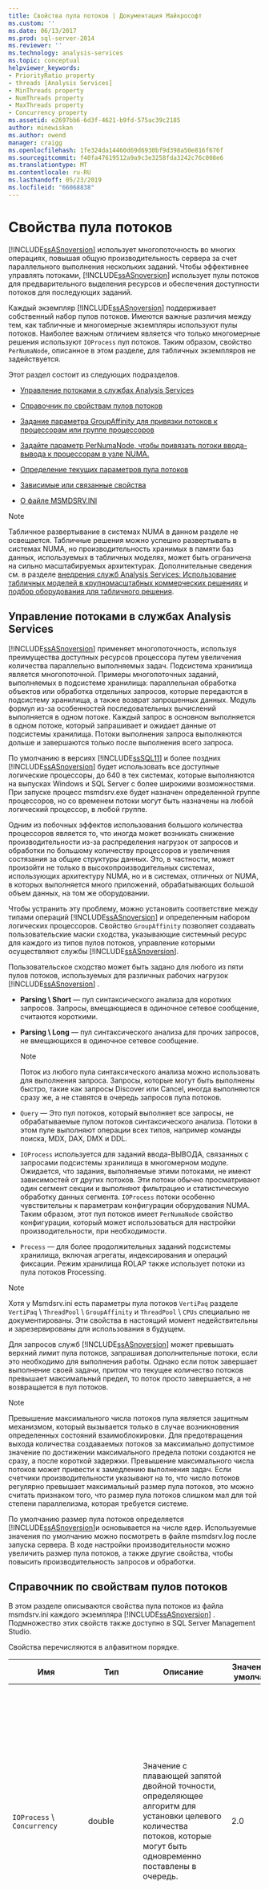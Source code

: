 ```yaml
---
title: Свойства пула потоков | Документация Майкрософт
ms.custom: ''
ms.date: 06/13/2017
ms.prod: sql-server-2014
ms.reviewer: ''
ms.technology: analysis-services
ms.topic: conceptual
helpviewer_keywords:
- PriorityRatio property
- threads [Analysis Services]
- MinThreads property
- NumThreads property
- MaxThreads property
- Concurrency property
ms.assetid: e2697bb6-6d3f-4621-b9fd-575ac39c2185
author: minewiskan
ms.author: owend
manager: craigg
ms.openlocfilehash: 1fe324da14460d69d6930bf9d398a50e816f676f
ms.sourcegitcommit: f40fa47619512a9a9c3e3258fda3242c76c008e6
ms.translationtype: MT
ms.contentlocale: ru-RU
ms.lasthandoff: 05/23/2019
ms.locfileid: "66068838"
---
```

# <a name="thread-pool-properties"></a>Свойства пула потоков
  [!INCLUDE[ssASnoversion](../../includes/ssasnoversion-md.md)] использует многопоточность во многих операциях, повышая общую производительность сервера за счет параллельного выполнения нескольких заданий. Чтобы эффективнее управлять потоками, [!INCLUDE[ssASnoversion](../../includes/ssasnoversion-md.md)] использует пулы потоков для предварительного выделения ресурсов и обеспечения доступности потоков для последующих заданий.  
  
 Каждый экземпляр [!INCLUDE[ssASnoversion](../../includes/ssasnoversion-md.md)] поддерживает собственный набор пулов потоков. Имеются важные различия между тем, как табличные и многомерные экземпляры используют пулы потоков. Наиболее важным отличием является что только многомерные решения используют `IOProcess` пул потоков. Таким образом, свойство `PerNumaNode`, описанное в этом разделе, для табличных экземпляров не задействуется.  
  
 Этот раздел состоит из следующих подразделов.  
  
-   [Управление потоками в службах Analysis Services](#bkmk_threadarch)  
  
-   [Справочник по свойствам пулов потоков](#bkmk_propref)  
  
-   [Задание параметра GroupAffinity для привязки потоков к процессорам или группе процессоров](#bkmk_groupaffinity)  
  
-   [Задайте параметр PerNumaNode, чтобы привязать потоки ввода-вывода к процессорам в узле NUMA.](#bkmk_pernumanode)  
  
-   [Определение текущих параметров пула потоков](#bkmk_currentsettings)  
  
-   [Зависимые или связанные свойства](#bkmk_related)  
  
-   [О файле MSMDSRV.INI](#bkmk_msmdrsrvini)  
  
> [!NOTE]  
>  Табличное развертывание в системах NUMA в данном разделе не освещается. Табличные решения можно успешно развертывать в системах NUMA, но производительность хранимых в памяти баз данных, используемых в табличных моделях, может быть ограничена на сильно масштабируемых архитектурах. Дополнительные сведения см. в разделе [внедрения служб Analysis Services: Использование табличных моделей в крупномасштабных коммерческих решениях](https://msdn.microsoft.com/library/dn751533.aspx) и [подбор оборудования для табличного решения](https://go.microsoft.com/fwlink/?LinkId=330359).  
  
##  <a name="bkmk_threadarch"></a> Управление потоками в службах Analysis Services  
 [!INCLUDE[ssASnoversion](../../includes/ssasnoversion-md.md)] применяет многопоточность, используя преимущества доступных ресурсов процессора путем увеличения количества параллельно выполняемых задач. Подсистема хранилища является многопоточной. Примеры многопоточных заданий, выполняемых в подсистеме хранилища: параллельная обработка объектов или обработка отдельных запросов, которые передаются в подсистему хранилища, а также возврат запрошенных данных. Модуль формул из-за особенностей последовательных вычислений выполняется в одном потоке. Каждый запрос в основном выполняется в одном потоке, который запрашивает и ожидает данные от подсистемы хранилища. Потоки выполнения запроса выполняются дольше и завершаются только после выполнения всего запроса.  
  
 По умолчанию в версиях [!INCLUDE[ssSQL11](../../includes/sssql11-md.md)] и более поздних [!INCLUDE[ssASnoversion](../../includes/ssasnoversion-md.md)] будет использовать все доступные логические процессоры, до 640 в тех системах, которые выполняются на выпусках Windows и SQL Server с более широкими возможностями. При запуске процесс msmdsrv.exe будет назначен определенной группе процессоров, но со временем потоки могут быть назначены на любой логический процессор, в любой группе.  
  
 Одним из побочных эффектов использования большого количества процессоров является то, что иногда может возникать снижение производительности из-за распределения нагрузок от запросов и обработки по большому количеству процессоров и увеличения состязания за общие структуры данных. Это, в частности, может произойти не только в высокопроизводительных системах, использующих архитектуру NUMA, но и в системах, отличных от NUMA, в которых выполняется много приложений, обрабатывающих большой объем данных, на том же оборудовании.  
  
 Чтобы устранить эту проблему, можно установить соответствие между типами операций [!INCLUDE[ssASnoversion](../../includes/ssasnoversion-md.md)] и определенным набором логических процессоров. Свойство `GroupAffinity` позволяет создавать пользовательские маски сходства, указывающие системный ресурс для каждого из типов пулов потоков, управление которыми осуществляют службы [!INCLUDE[ssASnoversion](../../includes/ssasnoversion-md.md)].  
  
 Пользовательское сходство может быть задано для любого из пяти пулов потоков, используемых для различных рабочих нагрузок [!INCLUDE[ssASnoversion](../../includes/ssasnoversion-md.md)] .  
  
-   **Parsing \ Short**  — пул синтаксического анализа для коротких запросов. Запросы, вмещающиеся в одиночное сетевое сообщение, считаются короткими.  
  
-   **Parsing \ Long**  — пул синтаксического анализа для прочих запросов, не вмещающихся в одиночное сетевое сообщение.  
  
    > [!NOTE]  
    >  Поток из любого пула синтаксического анализа можно использовать для выполнения запроса. Запросы, которые могут быть выполнены быстро, такие как запросы Discover или Cancel, иногда выполняются сразу же, а не ставятся в очередь запросов пула потоков.  
  
-   `Query` — Это пул потоков, который выполняет все запросы, не обрабатываемые пулом потоков синтаксического анализа. Потоки в этом пуле выполняют операции всех типов, например команды поиска, MDX, DAX, DMX и DDL.  
  
-   `IOProcess` используется для заданий ввода-ВЫВОДА, связанных с запросами подсистемы хранилища в многомерном модуле. Ожидается, что задания, выполняемые этими потоками, не имеют зависимостей от других потоков. Эти потоки обычно просматривают один сегмент секции и выполняют фильтрацию и статистическую обработку данных сегмента. `IOProcess` потоки особенно чувствительны к параметрам конфигурации оборудования NUMA. Таким образом, этот пул потоков имеет `PerNumaNode` свойство конфигурации, который может использоваться для настройки производительности, при необходимости.  
  
-   `Process` — для более продолжительных заданий подсистемы хранилища, включая агрегаты, индексирования и операций фиксации. Режим хранилища ROLAP также использует потоки из пула потоков Processing.  
  
> [!NOTE]  
>  Хотя у Msmdsrv.ini есть параметры пула потоков `VertiPaq` разделе `VertiPaq` \\ `ThreadPool` \\ `GroupAffinity` и `ThreadPool` \\ `CPUs` специально не документированы. Эти свойства в настоящий момент недействительны и зарезервированы для использования в будущем.  
  
 Для запросов служб [!INCLUDE[ssASnoversion](../../includes/ssasnoversion-md.md)] может превышать верхний лимит пула потоков, запрашивая дополнительные потоки, если это необходимо для выполнения работы. Однако если поток завершает выполнение своей задачи, притом что текущее количество потоков превышает максимальный предел, то поток просто завершается, а не возвращается в пул потоков.  
  
> [!NOTE]  
>  Превышение максимального числа потоков пула является защитным механизмом, который вызывается только в случае возникновения определенных состояний взаимоблокировки. Для предотвращения выхода количества создаваемых потоков за максимально допустимое значение по достижении максимального предела потоки создаются не сразу, а после короткой задержки. Превышение максимального числа потоков может привести к замедлению выполнения задач. Если счетчики производительности указывают на то, что число потоков регулярно превышает максимальный размер пула потоков, это можно считать признаком того, что размер пула потоков слишком мал для той степени параллелизма, которая требуется системе.  
  
 По умолчанию размер пула потоков определяется [!INCLUDE[ssASnoversion](../../includes/ssasnoversion-md.md)]и основывается на числе ядер. Используемые значения по умолчанию можно посмотреть в файле msmdsrv.log после запуска сервера. В ходе настройки производительности можно увеличить размер пула потоков, а также другие свойства, чтобы повысить производительность запросов и обработки.  
  
##  <a name="bkmk_propref"></a> Справочник по свойствам пулов потоков  
 В этом разделе описываются свойства пула потоков из файла msmdsrv.ini каждого экземпляра [!INCLUDE[ssASnoversion](../../includes/ssasnoversion-md.md)] . Подмножество этих свойств также доступно в SQL Server Management Studio.  
  
 Свойства перечисляются в алфавитном порядке.  
  
|Имя|Тип|Описание|Значение по умолчанию|Руководство|  
|----------|----------|-----------------|-------------|--------------|  
|`IOProcess` \ `Concurrency`|double|Значение с плавающей запятой двойной точности, определяющее алгоритм для установки целевого количества потоков, которые могут быть одновременно поставлены в очередь.|2.0|Дополнительное свойство, которое следует изменять только под руководством службы поддержки [!INCLUDE[msCoName](../../includes/msconame-md.md)] .<br /><br /> Параллелизм используется для инициализации пулов потоков, которые в Windows реализуются с помощью портов завершения операций ввода-вывода. Дополнительные сведения см. в разделе [Порты завершения ввода-вывода](https://msdn.microsoft.com/library/windows/desktop/aa365198\(v=vs.85\).aspx) .<br /><br /> Применяется только к многомерным моделям.|  
|`IOProcess` \ `GroupAffinity`|строка|Массив шестнадцатеричных значений, который соответствует группам процессоров в системе, используемой для задания сходства потоков в пуле потоков IOProcess логическим процессорам в каждой группе процессоров.|none|С помощью этого свойства можно создавать пользовательские сходства. По умолчанию это свойство пусто.<br /><br /> См. подробности в разделе [Задание параметра GroupAffinity для привязки потоков к процессорам или группе процессоров](#bkmk_groupaffinity) .<br /><br /> Применяется только в многомерных моделях.|  
|`IOProcess` \ `MaxThreads`|ssNoversion|32-разрядное целое число со знаком, определяющее максимальное количество потоков для включения в пул потоков.|0|0 указывает, что сервер сам определяет значения по умолчанию. По умолчанию сервер устанавливает это значение как 64 или как умноженное на 10 число логических процессоров в зависимости от того, какое из чисел выше. Например, в системе с 4 ядрами с технологией Hyper-Threading максимум пула потоков будет равен 80.<br /><br /> Если значение задано как отрицательное, сервер умножит это число на количество логических процессоров. Например, если значение равно -10, на сервере с 32 логическими процессорами максимум будет составлять 320 потоков.<br /><br /> Максимальное значение зависит от числа процессоров, доступных для пользовательских масок сходства, определенных вами ранее. Например, если уже была задана схожесть пула потоков на использование 8 из 32 процессоров, при задании свойству MaxThreads значения -10 верхняя граница пула потоков будет равна 10*8, то есть 80 потокам.<br /><br /> Фактические значения для этого свойства пула потоков заносятся в файл журнала msmdsrv после запуска службы.<br /><br /> Дополнительные сведения о настройке параметров пула потоков можно найти в [руководстве по операциям служб Analysis Services](https://msdn.microsoft.com/library/hh226085.aspx).<br /><br /> Применяется только к многомерным моделям.|  
|`IOProcess` \ `MinThreads`|ssNoversion|32-разрядное целое число со знаком, определяющее минимальное количество потоков, предварительно выделяемых для пула потоков.|0|0 указывает, что сервер сам определяет значения по умолчанию. Минимальное значение по умолчанию равно 1.<br /><br /> Если значение задано как отрицательное, сервер умножит это число на количество логических процессоров.<br /><br /> Фактические значения для этого свойства пула потоков заносятся в файл журнала msmdsrv после запуска службы.<br /><br /> Дополнительные сведения о настройке параметров пула потоков можно найти в [руководстве по операциям служб Analysis Services](https://msdn.microsoft.com/library/hh226085.aspx).<br /><br /> Применяется только к многомерным моделям.|  
|`IOProcess` \ `PerNumaNode`|ssNoversion|32-разрядное целое число со знаком, определяющее количество пулов потоков, создаваемых для процесса msmdsrv.|-1|Допустимые значения: -1, 0, 1, 2.<br /><br /> -1 = сервер выбирает другую стратегию пула потоков ввода-вывода на основе числа узлов NUMA. В системах, где число узлов NUMA меньше 4, поведение сервера такое же, как и для значения 0 (для системы создается один пул потоков IOProcess). В системах, где количество узлов составляет четыре или больше, поведение такое же, как и для значения 1 (для каждого узла создаются пулы потоков IOProcess).<br /><br /> 0 = отключает пулы потоков для каждого узла NUMA, так что присутствует только один пул потоков IOProcess, используемый msmdsrv.exe.<br /><br /> 1 = включает один пул потоков IOProcess на каждый узел NUMA.<br /><br /> 2 = один пул потоков IOProcess на каждый логический процессор. Потоки в каждом пуле привязываются к узлу NUMA логического процессора, при этом идеальный процессор указывает на логический процессор.<br /><br /> См. подробности в разделе [Задайте параметр PerNumaNode, чтобы привязать потоки ввода-вывода к процессорам в узле NUMA.](#bkmk_pernumanode) .<br /><br /> Применяется только к многомерным моделям.|  
|`IOProcess` \ `PriorityRatio`|ssNoversion|32-разрядное целое число со знаком, которое используется в том случае, если требуется, чтобы иногда выполнялись потоки с более низким приоритетом, даже если очередь с более высоким приоритетом не пуста.|2|Дополнительное свойство, которое следует изменять только под руководством службы поддержки [!INCLUDE[msCoName](../../includes/msconame-md.md)] .<br /><br /> Применяется только к многомерным моделям.|  
|`IOProcess` \ `StackSizeKB`|ssNoversion|32-разрядное целое число со знаком, которое можно использовать для настройки выделения памяти во время выполнения потоков.|0|Дополнительное свойство, которое следует изменять только под руководством службы поддержки [!INCLUDE[msCoName](../../includes/msconame-md.md)] .<br /><br /> Применяется только к многомерным моделям.|  
|**Синтаксический анализ**  \ `Long` \ `Concurrency`|double|Значение с плавающей запятой двойной точности, определяющее алгоритм для установки целевого количества потоков, которые могут быть одновременно поставлены в очередь.|2.0|Дополнительное свойство, которое следует изменять только под руководством службы поддержки [!INCLUDE[msCoName](../../includes/msconame-md.md)] .<br /><br /> Параллелизм используется для инициализации пулов потоков, которые в Windows реализуются с помощью портов завершения операций ввода-вывода. Дополнительные сведения см. в разделе [Порты завершения ввода-вывода](https://msdn.microsoft.com/library/windows/desktop/aa365198\(v=vs.85\).aspx) .|  
|**Синтаксический анализ**  \ `Long` \ `GroupAffinity`|строка|Массив шестнадцатеричных значений, который соответствует группам процессоров в системе, используемой для задания сходства потоков анализа логическим процессорам в каждой группе процессоров.|none|С помощью этого свойства можно создавать пользовательские сходства. По умолчанию это свойство пусто.<br /><br /> См. подробности в разделе [Задание параметра GroupAffinity для привязки потоков к процессорам или группе процессоров](#bkmk_groupaffinity) .|  
|**Синтаксический анализ**  \ `Long` \ `NumThreads`|ssNoversion|Свойство с 32-разрядным целочисленным значением со знаком, определяющее количество потоков, которое можно создать для длинных команд.|0|0 указывает, что сервер сам определяет значения по умолчанию. По умолчанию параметру `NumThreads` задается абсолютное значение 4 или умноженное на 2 число логических процессоров в зависимости от того, какое значение выше.<br /><br /> Если значение задано как отрицательное, сервер умножит это число на количество логических процессоров. Например, если значение равно -10, на сервере с 32 логическими процессорами максимум будет составлять 320 потоков.<br /><br /> Максимальное значение зависит от числа процессоров, доступных для пользовательских масок сходства, определенных вами ранее. Например, если уже была задана схожесть пула потоков на использование 8 из 32 процессоров, при задании свойству NumThreads значения -10 верхняя граница пула потоков будет равна 10*8, то есть 80 потокам.<br /><br /> Фактические значения для этого свойства пула потоков заносятся в файл журнала msmdsrv после запуска службы.|  
|**Синтаксический анализ**  \ `Long` \ `PriorityRatio`|ssNoversion|32-разрядное целое число со знаком, которое используется в том случае, если требуется, чтобы иногда выполнялись потоки с более низким приоритетом, даже если очередь с более высоким приоритетом не пуста.|0|Дополнительное свойство, которое следует изменять только под руководством службы поддержки [!INCLUDE[msCoName](../../includes/msconame-md.md)] .|  
|**Синтаксический анализ**  \ `Long` \ `StackSizeKB`|ssNoversion|32-разрядное целое число со знаком, которое можно использовать для настройки выделения памяти во время выполнения потоков.|0|Дополнительное свойство, которое следует изменять только под руководством службы поддержки [!INCLUDE[msCoName](../../includes/msconame-md.md)] .|  
|**Синтаксический анализ**  \ `Short` \ `Concurrency`|double|Значение с плавающей запятой двойной точности, определяющее алгоритм для установки целевого количества потоков, которые могут быть одновременно поставлены в очередь.|2.0|Дополнительное свойство, которое следует изменять только под руководством службы поддержки [!INCLUDE[msCoName](../../includes/msconame-md.md)] .<br /><br /> Параллелизм используется для инициализации пулов потоков, которые в Windows реализуются с помощью портов завершения операций ввода-вывода. Дополнительные сведения см. в разделе [Порты завершения ввода-вывода](https://msdn.microsoft.com/library/windows/desktop/aa365198\(v=vs.85\).aspx) .|  
|**Синтаксический анализ**  \ `Short` \ `GroupAffinity`|строка|Массив шестнадцатеричных значений, который соответствует группам процессоров в системе, используемой для задания сходства потоков анализа логическим процессорам в каждой группе процессоров.|none|С помощью этого свойства можно создавать пользовательские сходства. По умолчанию это свойство пусто.<br /><br /> См. подробности в разделе [Задание параметра GroupAffinity для привязки потоков к процессорам или группе процессоров](#bkmk_groupaffinity) .|  
|**Синтаксический анализ**  \ `Short` \ `NumThreads`|ssNoversion|Свойство с 32-разрядным целочисленным значением со знаком, определяющее количество потоков, которое можно создать для коротких команд.|0|0 указывает, что сервер сам определяет значения по умолчанию. По умолчанию параметру `NumThreads` задается абсолютное значение 4 или умноженное на 2 число логических процессоров в зависимости от того, какое значение выше.<br /><br /> Если значение задано как отрицательное, сервер умножит это число на количество логических процессоров. Например, если значение равно -10, на сервере с 32 логическими процессорами максимум будет составлять 320 потоков.<br /><br /> Максимальное значение зависит от числа процессоров, доступных для пользовательских масок сходства, определенных вами ранее. Например, если уже была задана схожесть пула потоков на использование 8 из 32 процессоров, при задании свойству NumThreads значения -10 верхняя граница пула потоков будет равна 10*8, то есть 80 потокам.<br /><br /> Фактические значения для этого свойства пула потоков заносятся в файл журнала msmdsrv после запуска службы.|  
|**Синтаксический анализ**  \ `Short` \ `PriorityRatio`|ssNoversion|32-разрядное целое число со знаком, которое используется в том случае, если требуется, чтобы иногда выполнялись потоки с более низким приоритетом, даже если очередь с более высоким приоритетом не пуста.|0|Дополнительное свойство, которое следует изменять только под руководством службы поддержки [!INCLUDE[msCoName](../../includes/msconame-md.md)] .|  
|**Синтаксический анализ**  \ `Short` \ `StackSizeKB`|ssNoversion|32-разрядное целое число со знаком, которое можно использовать для настройки выделения памяти во время выполнения потоков.|64 * число логических процессоров|Дополнительное свойство, которое следует изменять только под руководством службы поддержки [!INCLUDE[msCoName](../../includes/msconame-md.md)] .|  
|`Process` \ `Concurrency`|double|Значение с плавающей запятой двойной точности, определяющее алгоритм для установки целевого количества потоков, которые могут быть одновременно поставлены в очередь.|2.0|Дополнительное свойство, которое следует изменять только под руководством службы поддержки [!INCLUDE[msCoName](../../includes/msconame-md.md)] .<br /><br /> Параллелизм используется для инициализации пулов потоков, которые в Windows реализуются с помощью портов завершения операций ввода-вывода. Дополнительные сведения см. в разделе [Порты завершения ввода-вывода](https://msdn.microsoft.com/library/windows/desktop/aa365198\(v=vs.85\).aspx) .|  
|`Process` \ `GroupAffinity`|строка|Массив шестнадцатеричных значений, который соответствует группам процессоров в системе, используемой для задания сходства потоков обработки логическим процессорам в каждой группе процессоров.|none|С помощью этого свойства можно создавать пользовательские сходства. По умолчанию это свойство пусто.<br /><br /> См. подробности в разделе [Задание параметра GroupAffinity для привязки потоков к процессорам или группе процессоров](#bkmk_groupaffinity) .|  
|`Process` \ `MaxThreads`|ssNoversion|32-разрядное целое число со знаком, определяющее максимальное количество потоков для включения в пул потоков.|0|0 указывает, что сервер сам определяет значения по умолчанию. По умолчанию сервер задает этому свойству абсолютное значение 64 или значение, равное числу логических процессоров, в зависимости от того, какое выше. Например, в системе с 64 ядрами и с включенной функцией технологии Hyper-Threading (что в результате дает 128 логических процессора), максимум для пула потоков будет равен 128.<br /><br /> Если значение задано как отрицательное, сервер умножит это число на количество логических процессоров. Например, если значение равно -10, на сервере с 32 логическими процессорами максимум будет составлять 320 потоков.<br /><br /> Максимальное значение зависит от числа процессоров, доступных для пользовательских масок сходства, определенных вами ранее. Например, если уже была задана схожесть пула потоков на использование 8 из 32 процессоров, при задании свойству MaxThreads значения -10 верхняя граница пула потоков будет равна 10*8, то есть 80 потокам.<br /><br /> Фактические значения для этого свойства пула потоков заносятся в файл журнала msmdsrv после запуска службы.<br /><br /> Дополнительные сведения о настройке параметров пула потоков можно найти в [руководстве по операциям служб Analysis Services](https://msdn.microsoft.com/library/hh226085.aspx).|  
|`Process` \ `MinThreads`|ssNoversion|32-разрядное целое число со знаком, определяющее минимальное количество потоков, предварительно выделяемых для пула потоков.|0|0 указывает, что сервер сам определяет значения по умолчанию. Минимальное значение по умолчанию равно 1.<br /><br /> Если значение задано как отрицательное, сервер умножит это число на количество логических процессоров.<br /><br /> Фактические значения для этого свойства пула потоков заносятся в файл журнала msmdsrv после запуска службы.<br /><br /> Дополнительные сведения о настройке параметров пула потоков можно найти в [руководстве по операциям служб Analysis Services](https://msdn.microsoft.com/library/hh226085.aspx).|  
|`Process` \ `PriorityRatio`|ssNoversion|32-разрядное целое число со знаком, которое используется в том случае, если требуется, чтобы иногда выполнялись потоки с более низким приоритетом, даже если очередь с более высоким приоритетом не пуста.|2|Дополнительное свойство, которое следует изменять только под руководством службы поддержки [!INCLUDE[msCoName](../../includes/msconame-md.md)] .|  
|`Process` \ `StackSizeKB`|ssNoversion|32-разрядное целое число со знаком, которое можно использовать для настройки выделения памяти во время выполнения потоков.|0|Дополнительное свойство, которое следует изменять только под руководством службы поддержки [!INCLUDE[msCoName](../../includes/msconame-md.md)] .|  
|`Query`  \ `Concurrency`|double|Значение с плавающей запятой двойной точности, определяющее алгоритм для установки целевого количества потоков, которые могут быть одновременно поставлены в очередь.|2.0|Дополнительное свойство, которое следует изменять только под руководством службы поддержки [!INCLUDE[msCoName](../../includes/msconame-md.md)] .<br /><br /> Параллелизм используется для инициализации пулов потоков, которые в Windows реализуются с помощью портов завершения операций ввода-вывода. Дополнительные сведения см. в разделе [Порты завершения ввода-вывода](https://msdn.microsoft.com/library/windows/desktop/aa365198\(v=vs.85\).aspx) .|  
|`Query` \ `GroupAffinity`|строка|Массив шестнадцатеричных значений, который соответствует группам процессоров в системе, используемой для задания сходства потоков обработки логическим процессорам в каждой группе процессоров.|none|С помощью этого свойства можно создавать пользовательские сходства. По умолчанию это свойство пусто.<br /><br /> См. подробности в разделе [Задание параметра GroupAffinity для привязки потоков к процессорам или группе процессоров](#bkmk_groupaffinity) .|  
|`Query`  \ `MaxThreads`|ssNoversion|32-разрядное целое число со знаком, определяющее максимальное количество потоков для включения в пул потоков.|0|0 указывает, что сервер сам определяет значения по умолчанию. По умолчанию сервер задает этому свойству абсолютное значение 10 или значение, равное числу логических процессоров умноженное на 2, в зависимости от того, какое из них выше. Например, в системе с 4 ядрами с технологией Hyper-Threading максимальное число потоков равно 16.<br /><br /> Если значение задано как отрицательное, сервер умножит это число на количество логических процессоров. Например, если значение равно -10, на сервере с 32 логическими процессорами максимум будет составлять 320 потоков.<br /><br /> Максимальное значение зависит от числа процессоров, доступных для пользовательских масок сходства, определенных вами ранее. Например, если уже была задана схожесть пула потоков на использование 8 из 32 процессоров, при задании свойству MaxThreads значения -10 верхняя граница пула потоков будет равна 10*8, то есть 80 потокам.<br /><br /> Фактические значения для этого свойства пула потоков заносятся в файл журнала msmdsrv после запуска службы.<br /><br /> Дополнительные сведения о настройке параметров пула потоков можно найти в [руководстве по операциям служб Analysis Services](https://msdn.microsoft.com/library/hh226085.aspx).|  
|`Query` \ `MinThreads`|ssNoversion|32-разрядное целое число со знаком, определяющее минимальное количество потоков, предварительно выделяемых для пула потоков.|0|0 указывает, что сервер сам определяет значения по умолчанию. Минимальное значение по умолчанию равно 1.<br /><br /> Если значение задано как отрицательное, сервер умножит это число на количество логических процессоров.<br /><br /> Фактические значения для этого свойства пула потоков заносятся в файл журнала msmdsrv после запуска службы.<br /><br /> Дополнительные сведения о настройке параметров пула потоков можно найти в [руководстве по операциям служб Analysis Services](https://msdn.microsoft.com/library/hh226085.aspx).|  
|`Query` \ `PriorityRatio`|ssNoversion|32-разрядное целое число со знаком, которое используется в том случае, если требуется, чтобы иногда выполнялись потоки с более низким приоритетом, даже если очередь с более высоким приоритетом не пуста.|2|Дополнительное свойство, которое следует изменять только под руководством службы поддержки [!INCLUDE[msCoName](../../includes/msconame-md.md)] .|  
|`Query`  \ `StackSizeKB`|ssNoversion|32-разрядное целое число со знаком, которое можно использовать для настройки выделения памяти во время выполнения потоков.|0|Дополнительное свойство, которое следует изменять только под руководством службы поддержки [!INCLUDE[msCoName](../../includes/msconame-md.md)] .|  
  
##  <a name="bkmk_groupaffinity"></a> Задание параметра GroupAffinity для привязки потоков к процессорам или группе процессоров  
 Значение `GroupAffinity` предоставляется для дополнительной настройки. Свойство `GroupAffinity` можно использовать, чтобы установить соответствие между пулами потоков [!INCLUDE[ssASnoversion](../../includes/ssasnoversion-md.md)] и некоторыми процессорами. Однако для большинства установок [!INCLUDE[ssASnoversion](../../includes/ssasnoversion-md.md)] работает лучше, если можно использовать все доступные логические процессоры. Таким образом, по умолчанию соответствие группы не задано.  
  
 Если эксплуатационное тестирование показывает необходимость оптимизации использования ЦП, то, возможно, стоит рассмотреть подход более высокого уровня, например использование диспетчера ресурсов Windows Server для указания сходства между логическими процессорами и процессом сервера. Такой подход может оказаться проще в реализации и управлении, чем определение пользовательских соответствий для отдельных пулов потоков.  
  
 Если этого окажется недостаточно для решения задачи, то большей точности можно добиться, определив пользовательские соответствия для пулов потоков. Настройка параметров сходства чаще всего рекомендуется в больших многоядерных системах (как с NUMA, так и без этой технологии), испытывающих снижение производительности из-за распределения пулов потоков по слишком большому числу процессоров. Свойство `GroupAffinity` можно задать и в системах, где число логических процессоров меньше 64, но выигрыш от этого будет незначительным, или даже произойдет падение производительности.  
  
> [!NOTE]  
>  `GroupAffinity` ограничивается выпусками, которые лимитируют количество ядер, используемых [!INCLUDE[ssASnoversion](../../includes/ssasnoversion-md.md)]. При запуске [!INCLUDE[ssASnoversion](../../includes/ssasnoversion-md.md)] использует сведения о выпуске и свойства `GroupAffinity` в целях вычисления масок сходства для каждого из 5 пулов потоков, управляемых службами [!INCLUDE[ssASnoversion](../../includes/ssasnoversion-md.md)]. В стандартном выпуске могут использоваться самое большее 16 ядер. Если стандартный выпуск служб [!INCLUDE[ssASnoversion](../../includes/ssasnoversion-md.md)] устанавливается в большой многоядерной системе, имеющей больше 16 ядер, то в [!INCLUDE[ssASnoversion](../../includes/ssasnoversion-md.md)] используются только 16 из них. При обновлении экземпляра Enterprise более ранней версии ограничение составляет 20 ядер. Дополнительные сведения о выпусках и лицензировании см. в разделе [Общие сведения о лицензировании SQL Server 2012](https://go.microsoft.com/fwlink/?LinkId=246061).  
  
### <a name="syntax"></a>Синтаксис  
 Шестнадцатеричное значение для каждой группы процессоров, представляющее логические процессоры, которые [!INCLUDE[ssASnoversion](../../includes/ssasnoversion-md.md)] пытается использовать при выделении потоков из определенного пула.  
  
 **Битовая маска для логических процессоров**  
  
 Можно указать до 64 логических процессоров в пределах одной группы. Битовая маска равна 1 (или 0) для каждого логического процессора в группе, используемого (или не используемого) пулом потоков. После вычисления битовой маски вычисляется шестнадцатеричное значение как значение для `GroupAffinity`.  
  
 **Многочисленные группы процессоров**  
  
 Группы процессоров определяются во время запуска системы. `GroupAffinity` принимает шестнадцатеричные значения для каждой группы процессоров в списке, разделенном запятыми. При наличии нескольких групп процессоров (до 10 на мощных системах) можно пропустить отдельные группы, указав 0x0. Например, в системе с четырьмя группами процессоров (0, 1, 2, 3) можно исключить группы 0 и 2, введя 0x0 для первого и третьего значения.  
  
 `<GroupAffinity>0x0, 0xFF, 0x0, 0xFF</GroupAffinity>`  
  
### <a name="steps-for-computing-the-processor-affinity-mask"></a>Действия при вычислении маски соответствия процессоров  
 Можно задать `GroupAffinity` в файле msmdsrv.ini или на странице свойств сервера в SQL Server Management Studio.  
  
1.  **Определение количества процессоров и групп процессоров**  
  
     Можно загрузить [программу Coreinfo из winsysinternals](https://technet.microsoft.com/sysinternals/cc835722.aspx).  
  
     Запустите **coreinfo** для получения этих сведений из раздела «Сопоставление логических процессоров с группой». Формируется отдельная строка для каждого логического процессора.  
  
2.  Последовательность процессоров справа налево: `7654 3210`  
  
     Пример показывает только 8 процессоров (от 0 до 7), но группа процессоров может иметь максимум 64 логических процессора. На сервере Windows уровня предприятия может быть до 10 групп процессоров.  
  
3.  **Вычислите битовую маску для групп процессоров, которые собираетесь использовать**  
  
     `7654 3210`  
  
     Замените цифру на 0 или 1 в зависимости от того, нужно включить или исключить логический процессор. В системе с 8 процессорами выбранное вычисление может выглядеть следующим образом, если для служб Analysis Services решено использовать процессоры 7, 6, 5, 4 и 1:  
  
     `1111 0010`  
  
4.  **Преобразование двоичного значения в шестнадцатеричное**  
  
     Преобразуйте двоичное значение в шестнадцатеричное с помощью калькулятора или средства преобразования. В нашем примере `1111 0010` преобразуется в `0xF2`.  
  
5.  **Укажите это шестнадцатеричное значение в свойстве GroupAffinity**  
  
     В файле msmdsrv.ini или на странице свойств сервера в среде Management Studio установите `GroupAffinity` в значение, вычисленное на шаге 4.  
  
> [!IMPORTANT]  
>  Параметр `GroupAffinity` выполняется вручную за несколько действий. При вычислении `GroupAffinity`, тщательно проверьте вычисления. Хотя [!INCLUDE[ssASnoversion](../../includes/ssasnoversion-md.md)] возвращает ошибку, если некорректна вся маска, сочетание допустимых и недопустимых параметров приводит к тому, что [!INCLUDE[ssASnoversion](../../includes/ssasnoversion-md.md)] игнорирует это свойство. Например, если битовая маска включает дополнительные значения, то [!INCLUDE[ssASnoversion](../../includes/ssasnoversion-md.md)] пропустит этот параметр и будут использоваться все ЦП в системе. Нет ошибки или предупреждения, которое сообщило бы об этом. Но вы можете проверить файл msmdsrv.log, чтобы узнать, как на самом деле заданы критерии сходства.  
  
##  <a name="bkmk_pernumanode"></a> Задайте параметр PerNumaNode, чтобы привязать потоки ввода-вывода к процессорам в узле NUMA.  
 Для многомерных экземпляров служб Analysis Services, можно задать `PerNumaNode` на `IOProcess` потоков пула, чтобы еще больше оптимизировать планирование и выполнение потоков. Тогда как `GroupAffinity` определяет набор логических процессоров, используемых для определенного пула потоков, `PerNumaNode` делает один шаг вперед, указывая, следует ли создавать несколько пулов, более точно привязанных к определенному подмножеству разрешенных логических процессоров.  
  
> [!NOTE]  
>  Чтобы узнать число узлов NUMA в Windows Server 2012, используйте диспетчер задач. В диспетчере задач на вкладке "Производительность" выберите **ЦП** , а затем щелкните правой кнопкой мыши область диаграммы для просмотра узлов NUMA. Или же [загрузите](https://technet.microsoft.com/sysinternals/cc835722.aspx) программу Coreinfo из Windows Sysinternals и запустите `coreinfo -n` , что позволит узнать число узлов NUMA и количество логических процессоров в каждом узле.  
  
 Допустимые значения для `PerNumaNode` : -1, 0, 1, 2, как описано в [Справочник по свойствам пулов потоков](#bkmk_propref) этой статьи.  
  
### <a name="default-recommended"></a>По умолчанию (рекомендуется)  
 В системах, где есть узлы NUMA, рекомендуется использовать PerNumaNode=-1. Это позволяет [!INCLUDE[ssASnoversion](../../includes/ssasnoversion-md.md)] подстраивать количество пулов потоков и их соответствие на основе количества узлов. Если в системе используется менее 4 узлов [!INCLUDE[ssASnoversion](../../includes/ssasnoversion-md.md)] реализует поведение, описываемого `PerNumaNode`= 0, а `PerNumaNode`= 1 используется в системах, где имеется 4 и более узлов.  
  
### <a name="choosing-a-value"></a>Выбор значения  
 Можно также переопределить значение по умолчанию и использовать другое допустимое значение.  
  
 **Задание PerNumaNode=0**  
  
 Узлы NUMA не учитываются. Будет присутствовать только один пул потоков IOProcess, и все потоки в этом пуле будут привязаны ко всем логическим процессорам. Это значение будет использоваться по умолчанию (при PerNumaNode=-1), если компьютер имеет менее 4 узлов NUMA.  
  
 ![NUMA, процессора и пула соответствие](../media/ssas-threadpool-numaex0.PNG "Numa, процессора и пула соответствие")  
  
 **Задание PerNumaNode=1**  
  
 Пулы потоков IOProcess создаются для каждого узла NUMA. Наличие отдельных пулов потоков способствует улучшению координируемого доступа к локальным ресурсам, например к локальному кэшу на узле NUMA.  
  
 ![NUMA, процессора и пула соответствие](../media/ssas-threadpool-numaex1.PNG "Numa, процессора и пула соответствие")  
  
 **Задание PerNumaNode=2**  
  
 Это значение для очень мощных систем, где выполняются интенсивные рабочие нагрузки [!INCLUDE[ssASnoversion](../../includes/ssasnoversion-md.md)] . Это свойство задает привязку пула потоков IOProcess на самом детальном уровне, создавая и привязывая пулы на уровне логических процессоров.  
  
 В следующем примере, в системе с 4 узлами NUMA и 32 логическими процессорами задание `PerNumaNode` значения 2 приведет к созданию 32 пулов потоков IOProcess. Потоки в первых 8 пулах будут привязаны ко всем логическим процессорам в узле 0, но идеальный процессор будет назначен для 0, 1, 2... до 7. Следующие 8 пулов потоков будут привязаны ко всем логическим процессорам в узле 1 NUMA, идеальный процессор будет назначен для 8, 9, 10... до 15 и т. д.  
  
 ![NUMA, процессора и пула соответствие](../media/ssas-threadpool-numaex2.PNG "Numa, процессора и пула соответствие")  
  
 На этом уровне соответствия планировщик всегда сначала пытается использовать идеально подходящий логический процессор в предпочитаемом узле NUMA. Если логический процессор недоступен, то планировщик выбирает один процессор в том же узле или в той же группе процессоров, если другие потоки недоступны. Дополнительные сведения и примеры см. в статье [Параметры конфигурации служб Analysis Services 2012 (блог Wordpress)](https://go.microsoft.com/fwlink/?LinkId=330387).  
  
###  <a name="bkmk_workdistrib"></a> Распределение нагрузки между потоками IOProcess  
 Когда будете рассматривать возможность установки `PerNumaNode` свойство, зная, как `IOProcess` потоки используются поможет принять более обоснованное решение.  
  
 Помните, что `IOProcess` используется для заданий ввода-ВЫВОДА, связанных с запросами подсистемы хранилища в многомерном модуле.  
  
 При сканировании сегмента модуль определяет секцию, к которой принадлежит сегмент, и пытается поместить задание сегмента в пул потоков, используемый этой секцией. Как правило, все сегменты, принадлежащие секции, ставят свои задачи в один и тот же пул потоков. В системах NUMA это особенно удобно, поскольку все операции сканирования секции используют память в кэше файловой системы, локально выделенном для этого узла NUMA.  
  
 В следующих сценариях предлагаются корректировки, которые иногда могут увеличить производительность запросов в системах NUMA.  
  
-   Для групп мер, которые недостаточно разделены (например, при использовании одной секции), увеличьте число секций. При использовании только одной секции модуль всегда помещает задачи в один пул потоков (нулевой). Добавление нескольких секций позволяет модулю использовать дополнительные пулы потоков.  
  
     Кроме того, если нельзя создать дополнительные секции, попробуйте установить параметр `PerNumaNode`= 0, чтобы увеличить количество потоков, доступных в пуле потоков 0.  
  
-   Для баз данных, в какой сегмент операции сканирования равномерно распределены по нескольким секциям, установка `PerNumaNode` равным 1 или 2 может улучшить производительность запросов, так как это увеличит общее количество `IOProcess` используемой системой пулов потоков.  
  
-   Для решений, которые имеют несколько секций, но только один нагрузка сканирования, попробуйте установить параметр `PerNumaNode`= 0, чтобы посмотреть, если это повышает производительность.  
  
 Несмотря на то, что оба сканирования секций и измерений используется `IOProcess` пул потоков, аналитика сканирования только пул потоков 0. Это может привести к слегка неравномерной загрузке данного пула потоков, но дисбаланс должен быть временным, так как операции сканирования измерений применяются редко и выполняются очень быстро.  
  
> [!NOTE]  
>  При изменении свойства сервера следует помнить, что параметр конфигурации применяется ко всем базам данных в текущем экземпляре. Выберите параметры, дающие выигрыш для наиболее важных баз данных или большего числа баз данных. Нельзя задать сходство процессоров на уровне баз данных, также нельзя задать сходство между отдельными секциями и определенными процессорами.  
  
 Дополнительные сведения об архитектуре заданий см. в подразделе 2.2 [руководства по повышению производительности служб SQL Server 2008 Analysis Services](https://www.microsoft.com/download/details.aspx?id=17303).  
  
##  <a name="bkmk_related"></a> Зависимые или связанные свойства  
 Как описано в разделе 2.4 [руководстве Analysis Services](https://msdn.microsoft.com/library/hh226085.aspx), при увеличении пула потоков обработки следует убедитесь, что `CoordinatorExecutionMode` параметры, а также `CoordinatorQueryMaxThreads` имеют значения, позволяют наиболее эффективно использовать увеличенный размер пула потоков.  
  
 Службы Analysis Services используют координирующий поток для сбора данных, необходимых для завершения обработки или выполнения запроса. Координатор сначала ставит в очередь одно задание для каждой секции, которое необходимо обработать. Каждое из этих заданий затем ставит в очередь другие задания в зависимости от общего числа сегментов, которые необходимо просмотреть в секции.  
  
 Значение по умолчанию для `CoordinatorExecutionMode` равно -4, что ставит предел в 4 параллельных заданиях на ядро и ограничивает общее количество заданий координатора, которые могут параллельно выполняться запросом вложенного куба в подсистеме хранилища.  
  
 Значение по умолчанию для `CoordinatorQueryMaxThreads` равно 16, что ограничивает число сегментов заданий, которые могут выполняться параллельно для каждой секции.  
  
##  <a name="bkmk_currentsettings"></a> Определение текущих параметров пула потоков  
 При каждом запуске службы [!INCLUDE[ssASnoversion](../../includes/ssasnoversion-md.md)] выводит текущие параметры пула потоков в файл msmdsrv.log, включая минимальное и максимальное число потоков, маску соответствия процессоров и степень параллелизма.  
  
 В следующем примере дан отрывок из файла журнала, где показываются параметры по умолчанию для пула потоков Query (MinThread=0, MaxThread=0, Concurrency=2) в 4-ядерной системе с включенной функцией управления потоками. Маска сходства — 0xFF, что означает 8 логических процессоров. Обратите внимание, что к маске добавлены нули в начале. Не обращайте на них внимание.  
  
 `"10/28/2013 9:20:52 AM) Message: The Query thread pool now has 1 minimum threads, 16 maximum threads, and a concurrency of 16.  Its thread pool affinity mask is 0x00000000000000ff. (Source: \\?\C:\Program Files\Microsoft SQL Server\MSAS11.MSSQLSERVER\OLAP\Log\msmdsrv.log, Type: 1, Category: 289, Event ID: 0x4121000A)"`  
  
 Помните, что алгоритм для установки параметра **MinThread** и **MaxThread** опирается на системную конфигурацию, в частности на число процессоров. В следующей статье блога описывается то, как вычисляются данные значения: [Параметры анализа конфигурации Services 2012 (блог Wordpress)](https://go.microsoft.com/fwlink/?LinkId=330387). Обратите внимание, что эти параметры и стратегии могут быть изменены в последующих выпусках.  
  
 В следующем списке показаны примеры других масок сходства для различных сочетаний процессоров:  
  
-   Соответствие для процессоров 3-2-1-0 в 8-ядерной системе приведет к этой битовой маске: 00001111 и шестнадцатеричное значение: 0xF  
  
-   Соответствие для процессоров 7-6-5-4 в 8-ядерной системе приведет к этой битовой маске: 11110000 и шестнадцатеричное значение: 0xF0  
  
-   Соответствие для процессоров 5-4-3-2 в 8-ядерной системе приведет к этой битовой маске: 00111100 и шестнадцатеричное значение: 0x3C  
  
-   Соответствие для процессоров 7-6-1-0 в 8-ядерной системе в этой битовой маске: 11000011 и шестнадцатеричное значение: 0xC3  
  
 Помните, что в системах, имеющих несколько групп процессов, для каждой группы формируется отдельная маска сходства в виде списка с разделением запятыми.  
  
##  <a name="bkmk_msmdrsrvini"></a> О файле MSMDSRV.INI  
 Файл msmdsrv.ini содержит параметры конфигурации для экземпляра [!INCLUDE[ssASnoversion](../../includes/ssasnoversion-md.md)] , влияющие на все базы данных, запущенные на данном экземпляре. Нельзя использовать свойства конфигурации сервера для оптимизации производительности только одной базы данных за счет других. Однако можно установить несколько экземпляров служб [!INCLUDE[ssASnoversion](../../includes/ssasnoversion-md.md)] и настроить эти экземпляры на использование свойств, которые дадут выигрыш для баз данных, использующих одинаковые характеристики или рабочие нагрузки.  
  
 Все свойства конфигурации сервера содержатся в файле msmdsrv.ini. Подмножества этих свойств, которые изменяются чаще всего, доступны также в средствах управления, таких как среда SSMS.  
  
 Содержимое файла msmdsrv.ini одинаково как для многомерных, так и для табличных экземпляров [!INCLUDE[ssASnoversion](../../includes/ssasnoversion-md.md)]. Однако некоторые параметры применяются только в одном из этих режимов. Различия в поведении, зависящие от режима сервера, указаны в справочной документации свойства.  
  
> [!NOTE]  
>  Инструкции по заданию этих свойств см. в разделе [Configure Server Properties in Analysis Services](server-properties-in-analysis-services.md).  
  
## <a name="see-also"></a>См. также  
 [О процессах и потоках](/windows/desktop/ProcThread/about-processes-and-threads)   
 [Несколько процессоров](/windows/desktop/ProcThread/multiple-processors)   
 [Группы процессоров](/windows/desktop/ProcThread/processor-groups)   
 [Изменения пула потоков служб Analysis Services в SQL Server 2012](https://blogs.msdn.com/b/psssql/archive/2012/01/31/analysis-services-thread-pool-changes-in-sql-server-2012.aspx)   
 [Параметры конфигурации служб Analysis Services 2012 (блог Wordpress)](https://go.microsoft.com/fwlink/?LinkId=330387)   
 [Поддержка систем, оснащенных более чем 64 процессорами](https://msdn.microsoft.com/library/windows/hardware/gg463349.aspx)   
 [Руководство по использованию Server 2008 R2 Analysis Services](https://go.microsoft.com/fwlink/?LinkID=225539)  
  
  
